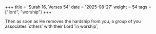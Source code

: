 +++
title = 'Surah 16, Verses 54'
date = '2025-08-27'
weight = 54
tags = ["lord", "worship"]
+++

Then as soon as He removes the hardship from you, a group of you associates ˹others˺ with their Lord ˹in worship˺,